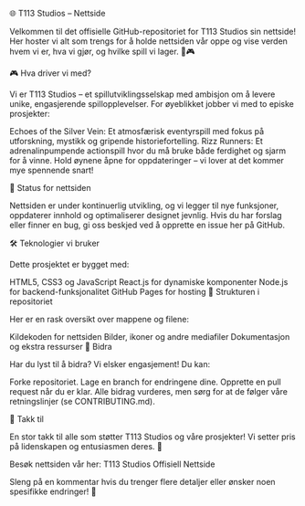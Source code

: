 🌐 T113 Studios – Nettside

Velkommen til det offisielle GitHub-repositoriet for T113 Studios sin nettside!
Her hoster vi alt som trengs for å holde nettsiden vår oppe og vise verden hvem vi er, hva vi gjør, og hvilke spill vi lager. 🚀🎮

🎮 Hva driver vi med?

Vi er T113 Studios – et spillutviklingsselskap med ambisjon om å levere unike, engasjerende spillopplevelser. For øyeblikket jobber vi med to episke prosjekter:

Echoes of the Silver Vein: Et atmosfærisk eventyrspill med fokus på utforskning, mystikk og gripende historiefortelling.
Rizz Runners: Et adrenalinpumpende actionspill hvor du må bruke både ferdighet og sjarm for å vinne.
Hold øynene åpne for oppdateringer – vi lover at det kommer mye spennende snart!

🚧 Status for nettsiden

Nettsiden er under kontinuerlig utvikling, og vi legger til nye funksjoner, oppdaterer innhold og optimaliserer designet jevnlig. Hvis du har forslag eller finner en bug, gi oss beskjed ved å opprette en issue her på GitHub.

🛠️ Teknologier vi bruker

Dette prosjektet er bygget med:

HTML5, CSS3 og JavaScript
React.js for dynamiske komponenter
Node.js for backend-funksjonalitet
GitHub Pages for hosting
📂 Strukturen i repositoriet

Her er en rask oversikt over mappene og filene:

Kildekoden for nettsiden
Bilder, ikoner og andre mediafiler
Dokumentasjon og ekstra ressurser
🤝 Bidra

Har du lyst til å bidra? Vi elsker engasjement! Du kan:

Forke repositoriet.
Lage en branch for endringene dine.
Opprette en pull request når du er klar.
Alle bidrag vurderes, men sørg for at de følger våre retningslinjer (se CONTRIBUTING.md).

🖤 Takk til

En stor takk til alle som støtter T113 Studios og våre prosjekter! Vi setter pris på lidenskapen og entusiasmen deres. 🙌

Besøk nettsiden vår her: T113 Studios Offisiell Nettside

Sleng på en kommentar hvis du trenger flere detaljer eller ønsker noen spesifikke endringer! 🎉
